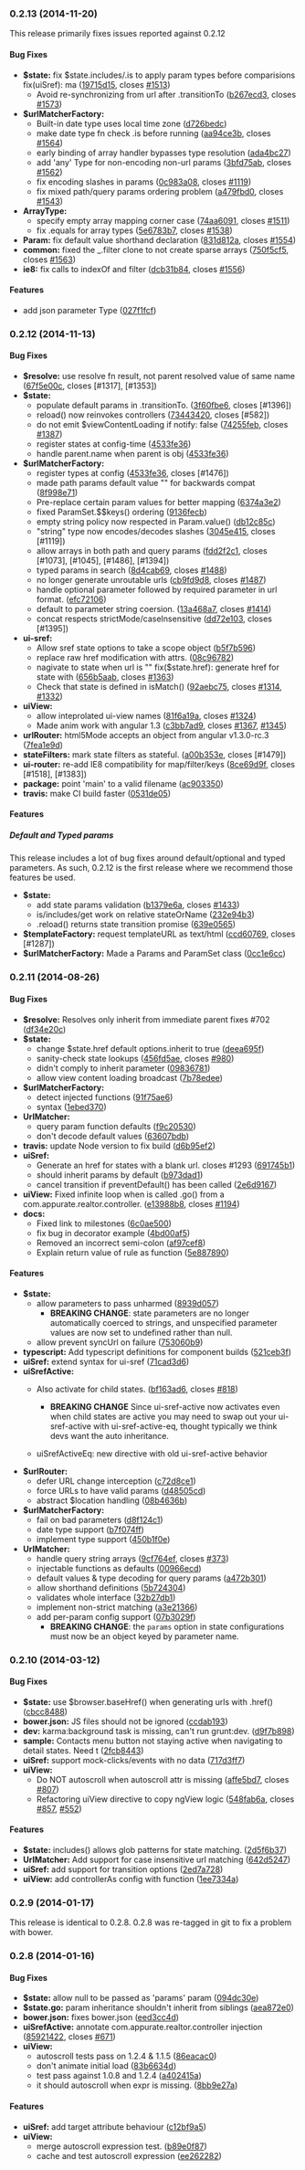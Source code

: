 <a name="0.2.13"></a>
### 0.2.13 (2014-11-20)

This release primarily fixes issues reported against 0.2.12

#### Bug Fixes

* **$state:** fix $state.includes/.is to apply param types before comparisions fix(uiSref): ma ([19715d15](https://github.com/angular-ui/ui-router/commit/19715d15e3cbfff724519e9febedd05b49c75baa), closes [#1513](https://github.com/angular-ui/ui-router/issues/1513))
  * Avoid re-synchronizing from url after .transitionTo ([b267ecd3](https://github.com/angular-ui/ui-router/commit/b267ecd348e5c415233573ef95ebdbd051875f52), closes [#1573](https://github.com/angular-ui/ui-router/issues/1573))
* **$urlMatcherFactory:**
  * Built-in date type uses local time zone ([d726bedc](https://github.com/angular-ui/ui-router/commit/d726bedcbb5f70a5660addf43fd52ec730790293))
  * make date type fn check .is before running ([aa94ce3b](https://github.com/angular-ui/ui-router/commit/aa94ce3b86632ad05301530a2213099da73a3dc0), closes [#1564](https://github.com/angular-ui/ui-router/issues/1564))
  * early binding of array handler bypasses type resolution ([ada4bc27](https://github.com/angular-ui/ui-router/commit/ada4bc27df5eff3ba3ab0de94a09bd91b0f7a28c))
  * add 'any' Type for non-encoding non-url params ([3bfd75ab](https://github.com/angular-ui/ui-router/commit/3bfd75ab445ee2f1dd55275465059ed116b10b27), closes [#1562](https://github.com/angular-ui/ui-router/issues/1562))
  * fix encoding slashes in params ([0c983a08](https://github.com/angular-ui/ui-router/commit/0c983a08e2947f999683571477debd73038e95cf), closes [#1119](https://github.com/angular-ui/ui-router/issues/1119))
  * fix mixed path/query params ordering problem ([a479fbd0](https://github.com/angular-ui/ui-router/commit/a479fbd0b8eb393a94320973e5b9a62d83912ee2), closes [#1543](https://github.com/angular-ui/ui-router/issues/1543))
* **ArrayType:**
  * specify empty array mapping corner case ([74aa6091](https://github.com/angular-ui/ui-router/commit/74aa60917e996b0b4e27bbb4eb88c3c03832021d), closes [#1511](https://github.com/angular-ui/ui-router/issues/1511))
  * fix .equals for array types ([5e6783b7](https://github.com/angular-ui/ui-router/commit/5e6783b77af9a90ddff154f990b43dbb17eeda6e), closes [#1538](https://github.com/angular-ui/ui-router/issues/1538))
* **Param:** fix default value shorthand declaration ([831d812a](https://github.com/angular-ui/ui-router/commit/831d812a524524c71f0ee1c9afaf0487a5a66230), closes [#1554](https://github.com/angular-ui/ui-router/issues/1554))
* **common:** fixed the _.filter clone to not create sparse arrays ([750f5cf5](https://github.com/angular-ui/ui-router/commit/750f5cf5fd91f9ada96f39e50d39aceb2caf22b6), closes [#1563](https://github.com/angular-ui/ui-router/issues/1563))
* **ie8:** fix calls to indexOf and filter ([dcb31b84](https://github.com/angular-ui/ui-router/commit/dcb31b843391b3e61dee4de13f368c109541813e), closes [#1556](https://github.com/angular-ui/ui-router/issues/1556))


#### Features

* add json parameter Type ([027f1fcf](https://github.com/angular-ui/ui-router/commit/027f1fcf9c0916cea651e88981345da6f9ff214a))


<a name="0.2.12"></a>
### 0.2.12 (2014-11-13)

#### Bug Fixes

* **$resolve:** use resolve fn result, not parent resolved value of same name ([67f5e00c](https://github.com/angular-ui/ui-router/commit/67f5e00cc9aa006ce3fe6cde9dff261c28eab70a), closes [#1317], [#1353])
* **$state:**
  * populate default params in .transitionTo. ([3f60fbe6](https://github.com/angular-ui/ui-router/commit/3f60fbe6d65ebeca8d97952c05aa1d269f1b7ba1), closes [#1396])
  * reload() now reinvokes controllers ([73443420](https://github.com/angular-ui/ui-router/commit/7344342018847902594dc1fc62d30a5c30f01763), closes [#582])
  * do not emit $viewContentLoading if notify: false ([74255feb](https://github.com/angular-ui/ui-router/commit/74255febdf48ae082a02ca1e735165f2c369a463), closes [#1387](https://github.com/angular-ui/ui-router/issues/1387))
  * register states at config-time ([4533fe36](https://github.com/angular-ui/ui-router/commit/4533fe36e0ab2f0143edd854a4145deaa013915a))
  * handle parent.name when parent is obj ([4533fe36](https://github.com/angular-ui/ui-router/commit/4533fe36e0ab2f0143edd854a4145deaa013915a))
* **$urlMatcherFactory:**
  * register types at config ([4533fe36](https://github.com/angular-ui/ui-router/commit/4533fe36e0ab2f0143edd854a4145deaa013915a), closes [#1476])
  * made path params default value "" for backwards compat ([8f998e71](https://github.com/angular-ui/ui-router/commit/8f998e71e43a0b31293331c981f5db0f0097b8ba))
  * Pre-replace certain param values for better mapping ([6374a3e2](https://github.com/angular-ui/ui-router/commit/6374a3e29ab932014a7c77d2e1ab884cc841a2e3))
  * fixed ParamSet.$$keys() ordering ([9136fecb](https://github.com/angular-ui/ui-router/commit/9136fecbc2bfd4fda748a9914f0225a46c933860))
  * empty string policy now respected in Param.value() ([db12c85c](https://github.com/angular-ui/ui-router/commit/db12c85c16f2d105415f9bbbdeb11863f64728e0))
  * "string" type now encodes/decodes slashes ([3045e415](https://github.com/angular-ui/ui-router/commit/3045e41577a8b8b8afc6039f42adddf5f3c061ec), closes [#1119])
  * allow arrays in both path and query params ([fdd2f2c1](https://github.com/angular-ui/ui-router/commit/fdd2f2c191c4a67c874fdb9ec9a34f8dde9ad180), closes [#1073], [#1045], [#1486], [#1394])
  * typed params in search ([8d4cab69](https://github.com/angular-ui/ui-router/commit/8d4cab69dd67058e1a716892cc37b7d80a57037f), closes [#1488](https://github.com/angular-ui/ui-router/issues/1488))
  * no longer generate unroutable urls ([cb9fd9d8](https://github.com/angular-ui/ui-router/commit/cb9fd9d8943cb26c7223f6990db29c82ae8740f8), closes [#1487](https://github.com/angular-ui/ui-router/issues/1487))
  * handle optional parameter followed by required parameter in url format. ([efc72106](https://github.com/angular-ui/ui-router/commit/efc72106ddcc4774b48ea176a505ef9e95193b41))
  * default to parameter string coersion. ([13a468a7](https://github.com/angular-ui/ui-router/commit/13a468a7d54c2fb0751b94c0c1841d580b71e6dc), closes [#1414](https://github.com/angular-ui/ui-router/issues/1414))
  * concat respects strictMode/caseInsensitive ([dd72e103](https://github.com/angular-ui/ui-router/commit/dd72e103edb342d9cf802816fe127e1bbd68fd5f), closes [#1395])
* **ui-sref:**
  * Allow sref state options to take a scope object ([b5f7b596](https://github.com/angular-ui/ui-router/commit/b5f7b59692ce4933e2d63eb5df3f50a4ba68ccc0))
  * replace raw href modification with attrs. ([08c96782](https://github.com/angular-ui/ui-router/commit/08c96782faf881b0c7ab00afc233ee6729548fa0))
  * nagivate to state when url is "" fix($state.href): generate href for state with  ([656b5aab](https://github.com/angular-ui/ui-router/commit/656b5aab906e5749db9b5a080c6a83b95f50fd91), closes [#1363](https://github.com/angular-ui/ui-router/issues/1363))
  * Check that state is defined in isMatch() ([92aebc75](https://github.com/angular-ui/ui-router/commit/92aebc7520f88babdc6e266536086e07263514c3), closes [#1314](https://github.com/angular-ui/ui-router/issues/1314), [#1332](https://github.com/angular-ui/ui-router/issues/1332))
* **uiView:**
  * allow inteprolated ui-view names ([81f6a19a](https://github.com/angular-ui/ui-router/commit/81f6a19a432dac9198fd33243855bfd3b4fea8c0), closes [#1324](https://github.com/angular-ui/ui-router/issues/1324))
  * Made anim work with angular 1.3 ([c3bb7ad9](https://github.com/angular-ui/ui-router/commit/c3bb7ad903da1e1f3c91019cfd255be8489ff4ef), closes [#1367](https://github.com/angular-ui/ui-router/issues/1367), [#1345](https://github.com/angular-ui/ui-router/issues/1345))
* **urlRouter:** html5Mode accepts an object from angular v1.3.0-rc.3 ([7fea1e9d](https://github.com/angular-ui/ui-router/commit/7fea1e9d0d8c6e09cc6c895ecb93d4221e9adf48))
* **stateFilters:** mark state filters as stateful. ([a00b353e](https://github.com/angular-ui/ui-router/commit/a00b353e3036f64a81245c4e7898646ba218f833), closes [#1479])
* **ui-router:** re-add IE8 compatibility for map/filter/keys ([8ce69d9f](https://github.com/angular-ui/ui-router/commit/8ce69d9f7c886888ab53eca7e53536f36b428aae), closes [#1518], [#1383])
* **package:** point 'main' to a valid filename ([ac903350](https://github.com/angular-ui/ui-router/commit/ac9033501debb63364539d91fbf3a0cba4579f8e))
* **travis:** make CI build faster ([0531de05](https://github.com/angular-ui/ui-router/commit/0531de052e414a8d839fbb4e7635e923e94865b3))


#### Features

##### Default and Typed params

This release includes a lot of bug fixes around default/optional and typed parameters.  As such, 0.2.12 is the first release where we recommend those features be used.

* **$state:**
  * add state params validation ([b1379e6a](https://github.com/angular-ui/ui-router/commit/b1379e6a4d38f7ed7436e05873932d7c279af578), closes [#1433](https://github.com/angular-ui/ui-router/issues/1433))
  * is/includes/get work on relative stateOrName ([232e94b3](https://github.com/angular-ui/ui-router/commit/232e94b3c2ca2c764bb9510046e4b61690c87852))
  * .reload() returns state transition promise ([639e0565](https://github.com/angular-ui/ui-router/commit/639e0565dece9d5544cc93b3eee6e11c99bd7373))
* **$templateFactory:** request templateURL as text/html ([ccd60769](https://github.com/angular-ui/ui-router/commit/ccd6076904a4b801d77b47f6e2de4c06ce9962f8), closes [#1287])
* **$urlMatcherFactory:** Made a Params and ParamSet class ([0cc1e6cc](https://github.com/angular-ui/ui-router/commit/0cc1e6cc461a4640618e2bb594566551c54834e2))



<a name="0.2.11"></a>
### 0.2.11 (2014-08-26)


#### Bug Fixes

* **$resolve:** Resolves only inherit from immediate parent fixes #702 ([df34e20c](https://github.com/angular-ui/ui-router/commit/df34e20c576299e7a3c8bd4ebc68d42341c0ace9))
* **$state:**
  * change $state.href default options.inherit to true ([deea695f](https://github.com/angular-ui/ui-router/commit/deea695f5cacc55de351ab985144fd233c02a769))
  * sanity-check state lookups ([456fd5ae](https://github.com/angular-ui/ui-router/commit/456fd5aec9ea507518927bfabd62b4afad4cf714), closes [#980](https://github.com/angular-ui/ui-router/issues/980))
  * didn't comply to inherit parameter ([09836781](https://github.com/angular-ui/ui-router/commit/09836781f126c1c485b06551eb9cfd4fa0f45c35))
  * allow view content loading broadcast ([7b78edee](https://github.com/angular-ui/ui-router/commit/7b78edeeb52a74abf4d3f00f79534033d5a08d1a))
* **$urlMatcherFactory:**
  * detect injected functions ([91f75ae6](https://github.com/angular-ui/ui-router/commit/91f75ae66c4d129f6f69e53bd547594e9661f5d5))
  * syntax ([1ebed370](https://github.com/angular-ui/ui-router/commit/1ebed37069bae8614d41541d56521f5c45f703f3))
* **UrlMatcher:**
  * query param function defaults ([f9c20530](https://github.com/angular-ui/ui-router/commit/f9c205304f10d8a4ebe7efe9025e642016479a51))
  * don't decode default values ([63607bdb](https://github.com/angular-ui/ui-router/commit/63607bdbbcb432d3fb37856a1cb3da0cd496804e))
* **travis:** update Node version to fix build ([d6b95ef2](https://github.com/angular-ui/ui-router/commit/d6b95ef23d9dacb4eba08897f5190a0bcddb3a48))
* **uiSref:**
  * Generate an href for states with a blank url. closes #1293 ([691745b1](https://github.com/angular-ui/ui-router/commit/691745b12fa05d3700dd28f0c8d25f8a105074ad))
  * should inherit params by default ([b973dad1](https://github.com/angular-ui/ui-router/commit/b973dad155ad09a7975e1476bd096f7b2c758eeb))
  * cancel transition if preventDefault() has been called ([2e6d9167](https://github.com/angular-ui/ui-router/commit/2e6d9167d3afbfbca6427e53e012f94fb5fb8022))
* **uiView:** Fixed infinite loop when is called .go() from a com.appurate.realtor.controller. ([e13988b8](https://github.com/angular-ui/ui-router/commit/e13988b8cd6231d75c78876ee9d012cc87f4a8d9), closes [#1194](https://github.com/angular-ui/ui-router/issues/1194))
* **docs:**
  * Fixed link to milestones ([6c0ae500](https://github.com/angular-ui/ui-router/commit/6c0ae500cc238ea9fc95adcc15415c55fc9e1f33))
  * fix bug in decorator example ([4bd00af5](https://github.com/angular-ui/ui-router/commit/4bd00af50b8b88a49d1545a76290731cb8e0feb1))
  * Removed an incorrect semi-colon ([af97cef8](https://github.com/angular-ui/ui-router/commit/af97cef8b967f2e32177e539ef41450dca131a7d))
  * Explain return value of rule as function ([5e887890](https://github.com/angular-ui/ui-router/commit/5e8878900a6ffe59a81aed531a3925e34a297377))


#### Features

* **$state:**
  * allow parameters to pass unharmed ([8939d057](https://github.com/angular-ui/ui-router/commit/8939d0572ab1316e458ef016317ecff53131a822))
    * **BREAKING CHANGE**: state parameters are no longer automatically coerced to strings, and unspecified parameter values are now set to undefined rather than null.
  * allow prevent syncUrl on failure ([753060b9](https://github.com/angular-ui/ui-router/commit/753060b910d5d2da600a6fa0757976e401c33172))
* **typescript:** Add typescript definitions for component builds ([521ceb3f](https://github.com/angular-ui/ui-router/commit/521ceb3fd7850646422f411921e21ce5e7d82e0f))
* **uiSref:** extend syntax for ui-sref ([71cad3d6](https://github.com/angular-ui/ui-router/commit/71cad3d636508b5a9fe004775ad1f1adc0c80c3e))
* **uiSrefActive:** 
  * Also activate for child states. ([bf163ad6](https://github.com/angular-ui/ui-router/commit/bf163ad6ce176ce28792696c8302d7cdf5c05a01), closes [#818](https://github.com/angular-ui/ui-router/issues/818))
    * **BREAKING CHANGE** Since ui-sref-active now activates even when child states are active you may need to swap out your ui-sref-active with ui-sref-active-eq, thought typically we think devs want the auto inheritance.

  * uiSrefActiveEq: new directive with old ui-sref-active behavior
* **$urlRouter:**
  * defer URL change interception ([c72d8ce1](https://github.com/angular-ui/ui-router/commit/c72d8ce11916d0ac22c81b409c9e61d7048554d7))
  * force URLs to have valid params ([d48505cd](https://github.com/angular-ui/ui-router/commit/d48505cd328d83e39d5706e085ba319715f999a6))
  * abstract $location handling ([08b4636b](https://github.com/angular-ui/ui-router/commit/08b4636b294611f08db35f00641eb5211686fb50))
* **$urlMatcherFactory:**
  * fail on bad parameters ([d8f124c1](https://github.com/angular-ui/ui-router/commit/d8f124c10d00c7e5dde88c602d966db261aea221))
  * date type support ([b7f074ff](https://github.com/angular-ui/ui-router/commit/b7f074ff65ca150a3cdbda4d5ad6cb17107300eb))
  * implement type support ([450b1f0e](https://github.com/angular-ui/ui-router/commit/450b1f0e8e03c738174ff967f688b9a6373290f4))
* **UrlMatcher:**
  * handle query string arrays ([9cf764ef](https://github.com/angular-ui/ui-router/commit/9cf764efab45fa9309368688d535ddf6e96d6449), closes [#373](https://github.com/angular-ui/ui-router/issues/373))
  * injectable functions as defaults ([00966ecd](https://github.com/angular-ui/ui-router/commit/00966ecd91fb745846039160cab707bfca8b3bec))
  * default values & type decoding for query params ([a472b301](https://github.com/angular-ui/ui-router/commit/a472b301389fbe84d1c1fa9f24852b492a569d11))
  * allow shorthand definitions ([5b724304](https://github.com/angular-ui/ui-router/commit/5b7243049793505e44b6608ea09878c37c95b1f5))
  * validates whole interface ([32b27db1](https://github.com/angular-ui/ui-router/commit/32b27db173722e9194ef1d5c0ea7d93f25a98d11))
  * implement non-strict matching ([a3e21366](https://github.com/angular-ui/ui-router/commit/a3e21366bee0475c9795a1ec76f70eec41c5b4e3))
  * add per-param config support ([07b3029f](https://github.com/angular-ui/ui-router/commit/07b3029f4d409cf955780113df92e36401b47580))
    * **BREAKING CHANGE**: the `params` option in state configurations must now be an object keyed by parameter name.

### 0.2.10 (2014-03-12)


#### Bug Fixes

* **$state:** use $browser.baseHref() when generating urls with .href() ([cbcc8488](https://github.com/angular-ui/ui-router/commit/cbcc84887d6b6d35258adabb97c714cd9c1e272d))
* **bower.json:** JS files should not be ignored ([ccdab193](https://github.com/angular-ui/ui-router/commit/ccdab193315f304eb3be5f5b97c47a926c79263e))
* **dev:** karma:background task is missing, can't run grunt:dev. ([d9f7b898](https://github.com/angular-ui/ui-router/commit/d9f7b898e8e3abb8c846b0faa16a382913d7b22b))
* **sample:** Contacts menu button not staying active when navigating to detail states. Need t ([2fcb8443](https://github.com/angular-ui/ui-router/commit/2fcb84437cb43ade12682a92b764f13cac77dfe7))
* **uiSref:** support mock-clicks/events with no data ([717d3ff7](https://github.com/angular-ui/ui-router/commit/717d3ff7d0ba72d239892dee562b401cdf90e418))
* **uiView:**
  * Do NOT autoscroll when autoscroll attr is missing ([affe5bd7](https://github.com/angular-ui/ui-router/commit/affe5bd785cdc3f02b7a9f64a52e3900386ec3a0), closes [#807](https://github.com/angular-ui/ui-router/issues/807))
  * Refactoring uiView directive to copy ngView logic ([548fab6a](https://github.com/angular-ui/ui-router/commit/548fab6ab9debc9904c5865c8bc68b4fc3271dd0), closes [#857](https://github.com/angular-ui/ui-router/issues/857), [#552](https://github.com/angular-ui/ui-router/issues/552))


#### Features

* **$state:** includes() allows glob patterns for state matching. ([2d5f6b37](https://github.com/angular-ui/ui-router/commit/2d5f6b37191a3135f4a6d9e8f344c54edcdc065b))
* **UrlMatcher:** Add support for case insensitive url matching ([642d5247](https://github.com/angular-ui/ui-router/commit/642d524799f604811e680331002feec7199a1fb5))
* **uiSref:** add support for transition options ([2ed7a728](https://github.com/angular-ui/ui-router/commit/2ed7a728cee6854b38501fbc1df6139d3de5b28a))
* **uiView:** add controllerAs config with function ([1ee7334a](https://github.com/angular-ui/ui-router/commit/1ee7334a73efeccc9b95340e315cdfd59944762d))


### 0.2.9 (2014-01-17)


This release is identical to 0.2.8. 0.2.8 was re-tagged in git to fix a problem with bower.


### 0.2.8 (2014-01-16)


#### Bug Fixes

* **$state:** allow null to be passed as 'params' param ([094dc30e](https://github.com/angular-ui/ui-router/commit/094dc30e883e1bd14e50a475553bafeaade3b178))
* **$state.go:** param inheritance shouldn't inherit from siblings ([aea872e0](https://github.com/angular-ui/ui-router/commit/aea872e0b983cb433436ce5875df10c838fccedb))
* **bower.json:** fixes bower.json ([eed3cc4d](https://github.com/angular-ui/ui-router/commit/eed3cc4d4dfef1d3ef84b9fd063127538ebf59d3))
* **uiSrefActive:** annotate com.appurate.realtor.controller injection ([85921422](https://github.com/angular-ui/ui-router/commit/85921422ff7fb0effed358136426d616cce3d583), closes [#671](https://github.com/angular-ui/ui-router/issues/671))
* **uiView:**
  * autoscroll tests pass on 1.2.4 & 1.1.5 ([86eacac0](https://github.com/angular-ui/ui-router/commit/86eacac09ca5e9000bd3b9c7ba6e2cc95d883a3a))
  * don't animate initial load ([83b6634d](https://github.com/angular-ui/ui-router/commit/83b6634d27942ca74766b2b1244a7fc52c5643d9))
  * test pass against 1.0.8 and 1.2.4 ([a402415a](https://github.com/angular-ui/ui-router/commit/a402415a2a28b360c43b9fe8f4f54c540f6c33de))
  * it should autoscroll when expr is missing. ([8bb9e27a](https://github.com/angular-ui/ui-router/commit/8bb9e27a2986725f45daf44c4c9f846385095aff))


#### Features

* **uiSref:** add target attribute behaviour ([c12bf9a5](https://github.com/angular-ui/ui-router/commit/c12bf9a520d30d70294e3d82de7661900f8e394e))
* **uiView:**
  * merge autoscroll expression test. ([b89e0f87](https://github.com/angular-ui/ui-router/commit/b89e0f871d5cc35c10925ede986c10684d5c9252))
  * cache and test autoscroll expression ([ee262282](https://github.com/angular-ui/ui-router/commit/ee2622828c2ce83807f006a459ac4e11406d9258))
